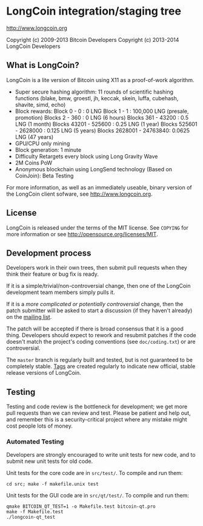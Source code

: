 LongCoin integration/staging tree
================================

http://www.longcoin.org

Copyright (c) 2009-2013 Bitcoin Developers
Copyright (c) 2013-2014 LongCoin Developers

What is LongCoin?
----------------

LongCoin is a lite version of Bitcoin using X11 as a proof-of-work algorithm.
 - Super secure hashing algorithm: 11 rounds of scientific hashing functions (blake, bmw, groestl, jh, keccak, skein, luffa, cubehash, shavite, simd, echo)
 - Block rewards:	Block 0 - 0 : 0 LNG
					Block 1 - 1 : 100,000 LNG (presale, promotion)
					Blocks 2 - 360 : 0 LNG (6 hours)
					Blocks 361 - 43200 : 0.5 LNG (1 month)
					Blocks 43201 - 525600 : 0.25 LNG (1 year)
					Blocks 525601 - 2628000 : 0.125 LNG (5 years)
					Blocks 2628001 - 24763840: 0.0625 LNG (47 years)
 - GPU/CPU only mining
 - Block generation: 1 minute
 - Difficulty Retargets every block using Long Gravity Wave
 - 2M Coins PoW
 - Anonymous blockchain using LongSend technology (Based on CoinJoin): Beta Testing

For more information, as well as an immediately useable, binary version of
the LongCoin client sofware, see http://www.longcoin.org.

License
-------

LongCoin is released under the terms of the MIT license. See `COPYING` for more
information or see http://opensource.org/licenses/MIT.

Development process
-------------------

Developers work in their own trees, then submit pull requests when they think
their feature or bug fix is ready.

If it is a simple/trivial/non-controversial change, then one of the LongCoin
development team members simply pulls it.

If it is a *more complicated or potentially controversial* change, then the patch
submitter will be asked to start a discussion (if they haven't already) on the
[mailing list](http://sourceforge.net/mailarchive/forum.php?forum_name=bitcoin-development).

The patch will be accepted if there is broad consensus that it is a good thing.
Developers should expect to rework and resubmit patches if the code doesn't
match the project's coding conventions (see `doc/coding.txt`) or are
controversial.

The `master` branch is regularly built and tested, but is not guaranteed to be
completely stable. [Tags](https://github.com/longcoinproject/longcoin/tags) are created
regularly to indicate new official, stable release versions of LongCoin.

Testing
-------

Testing and code review is the bottleneck for development; we get more pull
requests than we can review and test. Please be patient and help out, and
remember this is a security-critical project where any mistake might cost people
lots of money.

### Automated Testing

Developers are strongly encouraged to write unit tests for new code, and to
submit new unit tests for old code.

Unit tests for the core code are in `src/test/`. To compile and run them:

    cd src; make -f makefile.unix test

Unit tests for the GUI code are in `src/qt/test/`. To compile and run them:

    qmake BITCOIN_QT_TEST=1 -o Makefile.test bitcoin-qt.pro
    make -f Makefile.test
    ./longcoin-qt_test

